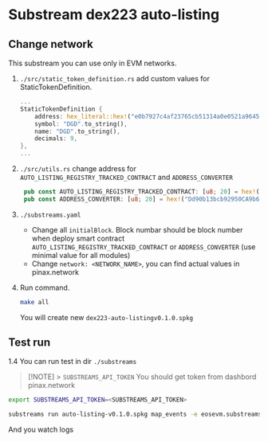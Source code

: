 # Substream dex223 auto-listing

## Change network

This substream you can use only in EVM networks.

1. `./src/static_token_definition.rs` add custom values for StaticTokenDefinition.

   ```rust
   ...
   StaticTokenDefinition {
       address: hex_literal::hex!("e0b7927c4af23765cb51314a0e0521a9645f0e2a").to_vec(),
       symbol: "DGD".to_string(),
       name: "DGD".to_string(),
       decimals: 9,
   },
   ...

   ```

2. `./src/utils.rs` change address for `AUTO_LISTING_REGISTRY_TRACKED_CONTRACT` and `ADDRESS_CONVERTER`

   ```rust
    pub const AUTO_LISTING_REGISTRY_TRACKED_CONTRACT: [u8; 20] = hex!("4F55aF4162FBA4505D459d3B3Fd1926391F18349"); // eos testnet
    pub const ADDRESS_CONVERTER: [u8; 20] = hex!("Dd90b13bcb92950CA9b6b3e0407d439533eA0df2");
   ```

3. `./substreams.yaml`

   - Change all `initialBlock`. Block numbar should be block number when deploy smart contract `AUTO_LISTING_REGISTRY_TRACKED_CONTRACT` or `ADDRESS_CONVERTER` (use minimal value for all modules)
   - Change `network: <NETWORK_NAME>`, you can find actual values in pinax.network

4. Run command.

   ```bash
   make all
   ```

   You will create new `dex223-auto-listingv0.1.0.spkg`

## Test run

1.4 You can run test in dir `./substreams`

> [!NOTE] > `SUBSTREAMS_API_TOKEN` You should get token from dashbord pinax.network

```bash
export SUBSTREAMS_API_TOKEN=<SUBSTREAMS_API_TOKEN>
```

```bash
substreams run auto-listing-v0.1.0.spkg map_events -e eosevm.substreams.pinax.network:443 --start-block 48410098 --stop-block +3
```

And you watch logs
